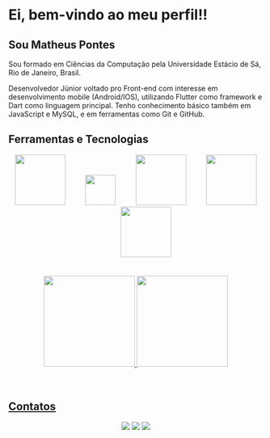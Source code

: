 # Ei, bem-vindo ao meu perfil!!
## Sou Matheus Pontes

Sou formado em Ciências da Computação pela Universidade Estácio de Sá, Rio de Janeiro, Brasil.

Desenvolvedor Júnior voltado pro Front-end com interesse em desenvolvimento mobile (Android/IOS), utilizando Flutter como framework e Dart como linguagem principal. Tenho conhecimento básico também em JavaScript e MySQL, e em ferramentas como Git e GitHub.

## Ferramentas e Tecnologias
<div align= "center">
      <img src="https://cdn.jsdelivr.net/gh/devicons/devicon@latest/icons/dart/dart-plain-wordmark.svg" width= 100 height= 100 />&nbsp;&nbsp;&nbsp;&nbsp;&nbsp;&nbsp;&nbsp;&nbsp;&nbsp;
      <img src="https://cdn.jsdelivr.net/gh/devicons/devicon@latest/icons/flutter/flutter-original.svg" width= 60 height= 60/>&nbsp;&nbsp;&nbsp;&nbsp;&nbsp;&nbsp;&nbsp;&nbsp;&nbsp;
      <img src="https://cdn.jsdelivr.net/gh/devicons/devicon@latest/icons/mysql/mysql-plain-wordmark.svg"width= 100 height= 100 />&nbsp;&nbsp;&nbsp;&nbsp;&nbsp;&nbsp;&nbsp;&nbsp;&nbsp;
      <img src="https://cdn.jsdelivr.net/gh/devicons/devicon@latest/icons/git/git-plain-wordmark.svg" width= 100 height= 100/>&nbsp;&nbsp;&nbsp;&nbsp;&nbsp;&nbsp;&nbsp;&nbsp;&nbsp;
      <img src="https://cdn.jsdelivr.net/gh/devicons/devicon@latest/icons/javascript/javascript-original.svg" width= 100 height= 100/>
          
</div>
  <br>
  </br>
<div align= "center">
<a href="https://github.com/MathPontes12">
<img loading="lazy" height="180em" src="https://github-readme-stats.vercel.app/api/top-langs/?username=MathPontes12&layout=compact&langs_count=7&theme=dracula"/>
<img loading="lazy" height="180em" src="https://github-readme-stats.vercel.app/api?username=MathPontes12&show_icons=true&theme=dracula&include_all_commits=true&count_private=true"/>
</div>

<br>
  </br>

## Contatos
<div align= "center">
<a href="https://www.instagram.com/math_pontes/" target="_blank"><img loading="lazy" src="https://img.shields.io/badge/-Instagram-%23E4405F?style=for-the-badge&logo=instagram&logoColor=white" target="_blank"></a>
<a href = "mailto:contato@matheuspontes5"><img loading="lazy" src="https://img.shields.io/badge/Outlook-0078D4.svg?style=for-the-badge&logo=microsoft-outlook&logoColor=white"></a>
<a href="https://www.linkedin.com/in/matheus-pontes-2b352b2bb/"><img loading="lazy" src="https://img.shields.io/badge/-LinkedIn-%230077B5?style=for-the-badge&logo=linkedin&logoColor=white" target="_blank"></a>   
</div>
